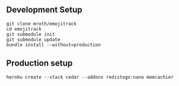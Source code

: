 ## Development Setup

    git clone mroth/emojitrack
    cd emojitrack
    git submodule init
    git submodule update
    bundle install --without=production

## Production setup

    heroku create --stack cedar --addons redistogo:nano memcachier
